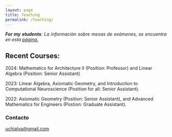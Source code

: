 ```yaml
---
layout: page
title: Teaching
permalink: /teaching/
---
```


<p style="text-align:justify;"><i><b>For my students</b>: La información sobre mesas de exámenes, se encuentra en esta <a href="https://uliseschialva.github.io/infofinales/" target="_blank">página.</a></i></p>

## Recent Courses:

2024:
Mathematics for Architecture II (Position: Professor) and Linear Algebra (Position: Senior Assistant)

2023:
Linear Algebra, Axiomatic Geometry, and Introduction to Computational Neuroscience (Position for all: Senior Assistant).

2022:
Axiomatic Geometry (Position: Senior Assistant), and Advanced Mathematics for Engineers (Postion: Graduate Assistant).

### Contacto

[uchialva@gmail.com](mailto:uchialva@gmail.com)
